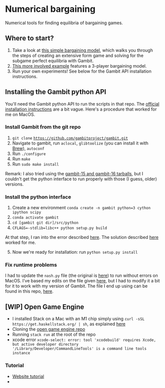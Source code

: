 # Numerical bargaining

Numerical tools for finding equilibria of bargaining games.

## Where to start?
1. Take a look at [this simple bargaining model](https://github.com/Yukee/numerical-bargaining/blob/main/simple_twoplayer_bargaining.ipynb), which walks you through the steps of creating an extensive form game and solving for the subgame perfect equilibria with Gambit.
1. [This more involved example](https://github.com/Yukee/numerical-bargaining/blob/main/threeplayer_bargaining.ipynb) features a 3-player bargaining model.
2. Run your own experiments! See below for the Gambit API installation instructions.

## Installing the Gambit python API
You'll need the Gambit python API to run the scripts in that repo.
The [official  installation instructions](https://gambitproject.readthedocs.io/en/latest/build.html#build-python) are a bit vague. 
Here's a procedure that worked for me on MacOS.

### Install Gambit from the git repo

1. `git clone` [`https://github.com/gambitproject/gambit.git`](https://github.com/gambitproject/gambit.git)
2. Navigate to gambit, run `aclocal`, `glibtoolize` (you can install it with [Brew](https://brew.sh/)), `autoconf`
3. Run `./configure`
4. Run `make`
5. Run `sudo make install`

Remark: I also tried using the [gambit-15 and gambit-16 tarballs](http://www.gambit-project.org/), but I couldn't get the python interface to run properly with those (I guess, older) versions.

### Install the python interface

1. Create a new environment `conda create -n gambit python=3 cython ipython scipy`
2. `conda activate gambit`
3. `cd [gambit git dir]/src/python`
4. `CFLAGS=-stdlib=libc++ python setup.py build`

At that step, I ran into the error described [here](https://github.com/gambitproject/gambit/issues/273#issue-950074287). The solution described [here](https://github.com/gambitproject/gambit/issues/273#issuecomment-895463705) worked for me.

5. Now we're ready for installation: run `python setup.py install`

### Fix runtime problems

I had to update the `nash.py` file (the original is [here](https://github.com/gambitproject/gambit/blob/v16.0.1/src/python/gambit/nash.py)) to run without errors on MacOS.
I've based my edits on the file given [here](https://github.com/gambitproject/gambit/pull/266#issue-516555733), but I had to modify it a bit for it to work with my version of Gambit. The file I end up using can be found in this repo, [here](https://github.com/Yukee/numerical-bargaining/blob/main/src/nash.py).

## [WIP] Open Game Engine
* I installed Stack on a Mac with an M1 chip simply using `curl -sSL https://get.haskellstack.org/ | sh`, as explained [here](https://docs.haskellstack.org/en/stable/)
* Cloning the [open game engine repo](https://github.com/CyberCat-Institute/open-game-engine)
* Running `stack run` at the root of the repo
* xcode error `xcode-select: error: tool 'xcodebuild' requires Xcode, but active developer directory '/Library/Developer/CommandLineTools' is a command line tools instance`
### Tutorial
* [Website tutorial](https://statebox.org/blog/compositional-game-engine/)
* 
